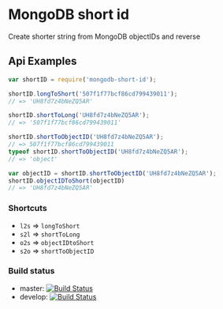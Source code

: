 # MongoDB short id

Create shorter string from MongoDB objectIDs and reverse

## Api Examples

```javascript
var shortID = require('mongodb-short-id');

shortID.longToShort('507f1f77bcf86cd799439011');
// => 'UH8fd7z4bNeZQ5AR'

shortID.shortToLong('UH8fd7z4bNeZQ5AR');
// => '507f1f77bcf86cd799439011'

shortID.shortToObjectID('UH8fd7z4bNeZQ5AR');
// => 507f1f77bcf86cd799439011
typeof shortID.shortToObjectID('UH8fd7z4bNeZQ5AR');
// => 'object'

var objectID = shortID.shortToObjectID('UH8fd7z4bNeZQ5AR');
shortID.objectIDToShort(objectID)
// => 'UH8fd7z4bNeZQ5AR'
```

### Shortcuts

* `l2s` => `longToShort`
* `s2l` => `shortToLong`
* `o2s` => `objectIDtoShort`
* `s2o` => `shortToObjectID`

### Build status

* master: [![Build Status](https://travis-ci.org/TheHippo/mongodb-short-id.png?branch=master)](https://travis-ci.org/TheHippo/mongodb-short-id)
* develop: [![Build Status](https://travis-ci.org/TheHippo/mongodb-short-id.png?branch=develop)](https://travis-ci.org/TheHippo/mongodb-short-id)
